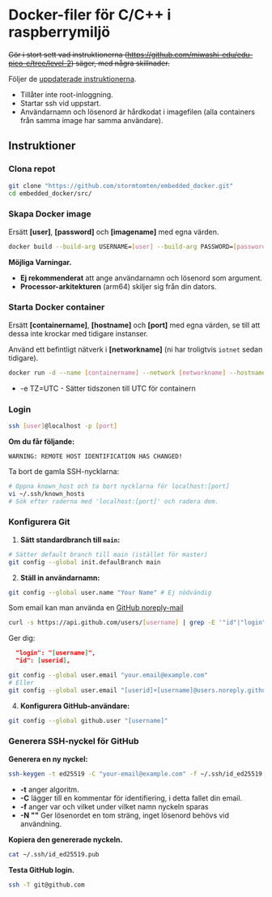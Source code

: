 # Docker-filer för C/C++ i raspberrymiljö
~~Gör i stort sett vad instruktionerna (https://github.com/miwashi-edu/edu-pico-c/tree/level-2) säger, med några skillnader.~~

Följer de [uppdaterade instruktionerna](https://github.com/miwashi-edu/edu-raspberry-os).

- Tillåter inte root-inloggning.
- Startar ssh vid uppstart.
- Användarnamn och lösenord är hårdkodat i imagefilen (alla containers från samma image har samma användare).


## Instruktioner
### Clona repot
```sh
git clone "https://github.com/stormtomten/embedded_docker.git"
cd embedded_docker/src/
```
### Skapa Docker image
Ersätt **[user]**, **[password]** och **[imagename]** med egna värden.

```sh
docker build --build-arg USERNAME=[user] --build-arg PASSWORD=[password] -t [imagename] .
```
**Möjliga Varningar.**

- **Ej rekommenderat** att ange användarnamn och lösenord som argument.
- **Processor-arkitekturen** (arm64) skiljer sig från din dators.

### Starta Docker container
Ersätt **[containername]**, **[hostname]** och **[port]** med egna värden, se till att dessa inte krockar med tidigare instanser.

Använd ett befintligt nätverk i **[networkname]** (ni har troligtvis ```iotnet``` sedan tidigare).

```sh
docker run -d --name [containername] --network [networkname] --hostname [hostname] -p [port]:22 -e TZ=UTC [imagename]
```
- -e TZ=UTC - Sätter tidszonen till UTC för containern

### Login
```sh
ssh [user]@localhost -p [port]

```
**Om du får följande:**

```WARNING: REMOTE HOST IDENTIFICATION HAS CHANGED!```

Ta bort de gamla SSH-nycklarna:

```sh
# Öppna known_host och ta bort nycklarna för localhost:[port]
vi ~/.ssh/known_hosts
# Sök efter raderna med 'localhost:[port]' och radera dem.
```

### Konfigurera Git
1. **Sätt standardbranch till ```main```:**
```sh
# Sätter default branch till main (istället för master)
git config --global init.defaulBranch main
```
2. **Ställ in användarnamn:**
```sh
git config --global user.name "Your Name" # Ej nödvändig
```
Som email kan man använda en [GitHub noreply-mail](https://docs.github.com/en/account-and-profile/setting-up-and-managing-your-personal-account-on-github/managing-email-preferences/setting-your-commit-email-address#about-no-reply-email)

```sh
curl -s https://api.github.com/users/[username] | grep -E '"id"|"login"'
```

Ger dig:
```json
  "login": "[username]",
  "id": [userid],
```

```sh
git config --global user.email "your.email@example.com"
# Eller
git config --global user.email "[userid]+[username]@users.noreply.github.com"

```
4. **Konfigurera GitHub-användare:**
```sh
git config --global github.user "[username]"
```
### Generera SSH-nyckel för GitHub
**Generera en ny nyckel:**
```sh
ssh-keygen -t ed25519 -C "your-email@example.com" -f ~/.ssh/id_ed25519 -N ""
```
- **-t** anger algoritm.
- **-C** lägger till en kommentar för identifiering, i detta fallet din email.
- **-f** anger var och vilket under vilket namn nyckeln sparas
- **-N ""** Ger lösenordet en tom sträng, inget lösenord behövs vid användning.

**Kopiera den genererade nyckeln.**
```sh
cat ~/.ssh/id_ed25519.pub
```

**Testa GitHub login.**
```sh
ssh -T git@github.com
```
